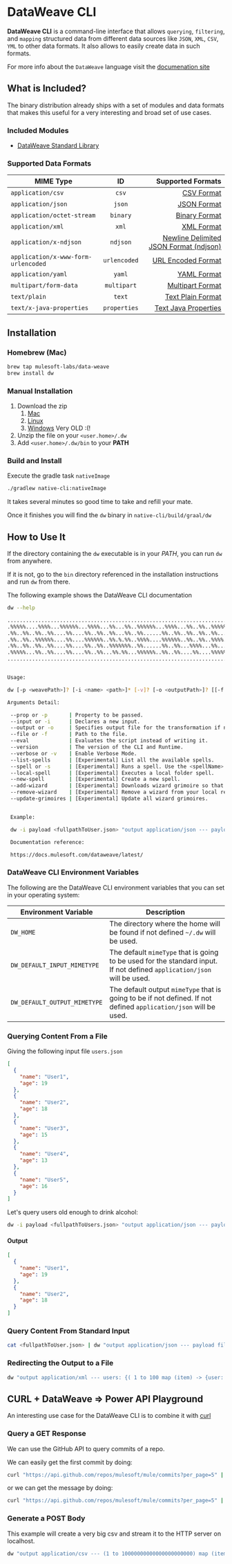 # DataWeave CLI

**DataWeave CLI** is a command-line interface that allows `querying`, `filtering`, and `mapping` structured data from different data sources like `JSON`, `XML`, `CSV`, `YML` to other data formats. It also allows to easily create data in such formats.

For more info about the `DataWeave` language visit the [documenation site](https://docs.mulesoft.com/mule-runtime/latest/dataweave)

## What is Included?
The binary distribution already ships with a set of modules and data formats that makes this useful for a very interesting and broad set of use cases.

### Included Modules
- [DataWeave Standard Library](https://github.com/mulesoft/data-weave/tree/master/wlang)

### Supported Data Formats

| MIME Type                           |      ID      |                                                                                             Supported Formats |
|-------------------------------------|:------------:|--------------------------------------------------------------------------------------------------------------:|
| `application/csv`                   |    `csv`     |                                [CSV Format](https://docs.mulesoft.com/dataweave/latest/dataweave-formats-csv) |
| `application/json `                 |    `json`    |                              [JSON Format](https://docs.mulesoft.com/dataweave/latest/dataweave-formats-json) |
| `application/octet-stream`          |   `binary`   |                          [Binary Format](https://docs.mulesoft.com/dataweave/latest/dataweave-formats-binary) |
| `application/xml`                   |    `xml`     |                                [XML Format](https://docs.mulesoft.com/dataweave/latest/dataweave-formats-xml) |
| `application/x-ndjson`              |   `ndjson`   | [Newline Delimited JSON Format (ndjson)](https://docs.mulesoft.com/dataweave/latest/dataweave-formats-ndjson) |
| `application/x-www-form-urlencoded` | `urlencoded` |                 [URL Encoded Format](https://docs.mulesoft.com/dataweave/latest/dataweave-formats-urlencoded) |
| `application/yaml`                  |    `yaml`    |                              [YAML Format](https://docs.mulesoft.com/dataweave/latest/dataweave-formats-yaml) |
| `multipart/form-data`               | `multipart`  |                    [Multipart Format](https://docs.mulesoft.com/dataweave/latest/dataweave-formats-multipart) |
| `text/plain`                        |    `text`    |                        [Text Plain Format](https://docs.mulesoft.com/dataweave/latest/dataweave-formats-text) |
| `text/x-java-properties`            | `properties` |               [Text Java Properties](https://docs.mulesoft.com/dataweave/latest/dataweave-formats-properties) |

## Installation 

### Homebrew (Mac)

```bash
brew tap mulesoft-labs/data-weave
brew install dw
```

### Manual Installation
1. Download the zip 
   1. [Mac](https://github.com/mulesoft-labs/data-weave-cli/releases/download/v1.0.16/dw-1.0.16-macOS)
   2. [Linux](https://github.com/mulesoft-labs/data-weave-cli/releases/download/v1.0.16/dw-1.0.16-Linux)
   3. [Windows](https://github.com/mulesoft-labs/data-weave-native/releases/download/v1.0.9/dw-1.0.9-Windows.zip) Very OLD :(!
2. Unzip the file on your `<user.home>/.dw`
3. Add `<user.home>/.dw/bin` to your **PATH**

### Build and Install
Execute the gradle task `nativeImage`

```bash
./gradlew native-cli:nativeImage
```

It takes several minutes so good time to take and refill your mate.

Once it finishes you will find the `dw` binary in `native-cli/build/graal/dw`

## How to Use It

If the directory containing the `dw` executable is in your _PATH_, you can run `dw` from anywhere. 

If it is not, go to the `bin` directory referenced in the installation instructions and run `dw` from there.

The following example shows the DataWeave CLI documentation 
```bash
dw --help
```

```bash
.........................................................................
.%%%%%....%%%%...%%%%%%...%%%%...%%...%%..%%%%%%...%%%%...%%..%%..%%%%%%.
.%%..%%..%%..%%....%%....%%..%%..%%...%%..%%......%%..%%..%%..%%..%%.....
.%%..%%..%%%%%%....%%....%%%%%%..%%.%.%%..%%%%....%%%%%%..%%..%%..%%%%...
.%%..%%..%%..%%....%%....%%..%%..%%%%%%%..%%......%%..%%...%%%%...%%.....
.%%%%%...%%..%%....%%....%%..%%...%%.%%...%%%%%%..%%..%%....%%....%%%%%%.
.........................................................................


Usage:

dw [-p <weavePath>]? [-i <name> <path>]* [-v]? [-o <outputPath>]? [[-f <filePath>] | <scriptContent>]

Arguments Detail:

 --prop or -p       | Property to be passed.
 --input or -i      | Declares a new input.
 --output or -o     | Specifies output file for the transformation if not standard output will be used.
 --file or -f       | Path to the file.
 --eval             | Evaluates the script instead of writing it.
 --version          | The version of the CLI and Runtime.
 --verbose or -v    | Enable Verbose Mode.
 --list-spells      | [Experimental] List all the available spells.
 --spell or -s      | [Experimental] Runs a spell. Use the <spellName> or <wizard>/<spellName> for spells from a given wizard.
 --local-spell      | [Experimental] Executes a local folder spell.
 --new-spell        | [Experimental] Create a new spell.
 --add-wizard       | [Experimental] Downloads wizard grimoire so that its spell are accessible.
 --remove-wizard    | [Experimental] Remove a wizard from your local repository.
 --update-grimoires | [Experimental] Update all wizard grimoires.


 Example:

 dw -i payload <fullpathToUser.json> "output application/json --- payload filter (item) -> item.age > 17"

 Documentation reference:

 https://docs.mulesoft.com/dataweave/latest/
```

### DataWeave CLI Environment Variables

The following are the DataWeave CLI environment variables that you can set in your operating system:

| Environment Variable         | Description                                                                                                             |
|------------------------------|-------------------------------------------------------------------------------------------------------------------------|
| `DW_HOME`                    | The directory where the home will be found if not defined `~/.dw` will be used.                                         |
| `DW_DEFAULT_INPUT_MIMETYPE`  | The default `mimeType` that is going to be used for the standard input. If not defined `application/json` will be used. |
| `DW_DEFAULT_OUTPUT_MIMETYPE` | The default output `mimeType` that is going to be if not defined. If not defined `application/json` will be used.       |


### Querying Content From a File

Giving the following input file `users.json`

```json
[
  {
    "name": "User1",
    "age": 19
  },
  {
    "name": "User2",
    "age": 18
  },
  {
    "name": "User3",
    "age": 15
  },
  {
    "name": "User4",
    "age": 13
  },
  {
    "name": "User5",
    "age": 16
  }
]
```

Let's query users old enough to drink alcohol:

```bash
dw -i payload <fullpathToUsers.json> "output application/json --- payload filter (item) -> item.age > 17"
```

#### Output

```json
[
  {
    "name": "User1",
    "age": 19
  },
  {
    "name": "User2",
    "age": 18
  }
]
```

### Query Content From Standard Input

```bash
cat <fullpathToUser.json> | dw "output application/json --- payload filter (item) -> item.age > 17"
```


### Redirecting the Output to a File

```bash 
dw "output application/xml --- users: {( 1 to 100 map (item) -> {user: "User" ++ item} )}" >> out.xml
```

## CURL + DataWeave => Power API Playground

An interesting use case for the DataWeave CLI is to combine it with [curl](https://curl.haxx.se/)

### Query a GET Response

We can use the GitHub API to query commits of a repo.

We can easily get the first commit by doing:

```bash
curl "https://api.github.com/repos/mulesoft/mule/commits?per_page=5" | dw "payload[0]"
```

or we can get the message by doing:

```bash 
curl "https://api.github.com/repos/mulesoft/mule/commits?per_page=5" | dw "{message: payload[0].commit.message}"
``` 

### Generate a POST Body

This example will create a very big csv and stream it to the HTTP server on localhost.

```bash
dw "output application/csv --- (1 to 10000000000000000000000) map (item) -> {name: 'User \$(item)'}" | curl -X POST  -T "/dev/stdin" http://localhost:8081/
```